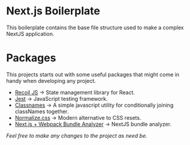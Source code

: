 # Next.js Boilerplate
This boilerplate contains the base file structure used to make a complex NextJS application.

# Packages
This projects starts out with some useful packages that might come in handy when developing any project.

- [Recoil JS][recoil] → State management library for React.
- [Jest][jest] → JavaScript testing framework.
- [Classnames][classnames] → A simple javascript utility for conditionally joining classNames together.
- [Normalize.css][normalize] → Modern alternative to CSS resets.
- [Next.js + Webpack Bundle Analyzer][analyzer] → NextJS bundle analyzer. 

*Feel free to make any changes to the project as need be.*

[recoil]: https://recoiljs.org/
[jest]: https://jestjs.io
[classnames]: https://github.com/JedWatson/classnames
[normalize]: https://necolas.github.io/normalize.css/
[analyzer]: https://github.com/vercel/next.js/tree/canary/packages/next-bundle-analyzer
